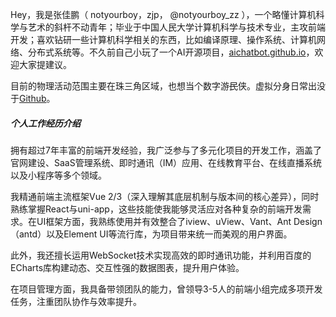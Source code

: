 Hey，我是张佳鹏（ notyourboy，zjp， @notyourboy_zz ），一个略懂计算机科学与艺术的斜杆不动青年；毕业于中国人民大学计算机科学与技术专业，主攻前端开发；喜欢钻研一些计算机科学相关的东西，比如编译原理、操作系统、计算机网络、分布式系统等。不久前自己小玩了一个AI开源项目，[aichatbot.github.io](https://aichatbot.zhangjiapeng.cn/)，欢迎大家提建议。

<!-- Hey，我是张佳鹏（notyourboy   Zjp, _@notyourboy_zz_），一个略懂计算机科学与艺术的斜杆不动青年;自诩是一个[广院](https://baike.baidu.com/item/%E4%B8%AD%E5%9B%BD%E4%BC%A0%E5%AA%92%E5%A4%A7%E5%AD%A6)数字媒体艺术系与 RIT 计算机科学系（师从 [Prof. Matthew Fluet](https://www.cs.rit.edu/~mtf/) 专攻编程语言）杂交出来的[黑客与画家](https://book.douban.com/subject/6021440/)。 -->

 <!-- 现为 <del>Facebook</del> Meta 签约软件工程师，就职于开源技术<del>网红</del>团队 [React](https://beta.reactjs.org/community/meet-the-team#react-core)，曾参与 [Hermes JavaScript 引擎](https://hermesengine.dev/)，[ReasonML](https://reasonml.github.io/) (现 [ReScript](https://rescript-lang.org/))，以及 [Reality Labs](https://tech.fb.com/ar-vr/) 某保密项目等。在国内期间，曾被招募为阿里巴巴 · [阿里旅行（飞猪）](http://alitrip.com)· 前端工程师、微影时代 · 微票儿 · 前端基础设施工程团队负责人、[饿了么](https://ele.me/) · 大前端团队 · [PWA 顾问](https://medium.com/elemefe/upgrading-ele-me-to-progressive-web-app-2a446832e509) 等。  -->

目前的物理活动范围主要在珠三角区域，也想当个数字游<del>民</del>侠。虚拟分身日常出没于[Github](https://github.com/notyourboy-zjp)。

##### 个人工作经历介绍

拥有超过7年丰富的前端开发经验，我广泛参与了多元化项目的开发工作，涵盖了官网建设、SaaS管理系统、即时通讯（IM）应用、在线教育平台、在线直播系统以及小程序等多个领域。

我精通前端主流框架Vue 2/3（深入理解其底层机制与版本间的核心差异），同时熟练掌握React与uni-app，这些技能使我能够灵活应对各种复杂的前端开发需求。在UI框架方面，我熟练使用并有效整合了iview、uView、Vant、Ant Design（antd）以及Element UI等流行库，为项目带来统一而美观的用户界面。

此外，我还擅长运用WebSocket技术实现高效的即时通讯功能，并利用百度的ECharts库构建动态、交互性强的数据图表，提升用户体验。

在项目管理方面，我具备带领团队的能力，曾领导3-5人的前端小组完成多项开发任务，注重团队协作与效率提升。

<!-- 
##### 技术演讲

- [React 国情咨文 2022][13] · 第七届中国开源年会 · 2023
- [React Labs: What We've Been Working On – June 2022][12] · React Blog
- [React Without Memo][11] · [React Conf 2021](https://conf.reactjs.org/)
- [Toward Hermes being the Default][11] · React Native Blog · 2021
- React Native 0.64 with Hermes for iOS · [The RN Show Podcast Ep #5](https://www.callstack.com/podcast-react-native-show) · 2021
- [Upgrading to Progressive Web Apps][9] · [Youtube](https://www.youtube.com/watch?v=RWzMF-1fjJ8&t=1s) · [JSConf CN 上海 2017](http://2017.jsconf.cn/)
- Building Progressive Web Apps · [CSDI 广州 2017](http://www.csdisummit.com/)
- The State of Progressive Web App · GDG IO Redux 北京 2017
- 炒冷饭 · PWA 到底是个什么玩意？· Baidu HQ 北京 2017
- [Service Worker 101][5] · GDG DevFest 北京 2016
- [Progressive Web App，复兴序章][4] · [QCon 上海 2016](http://2016.qconshanghai.com/presentation/3111)
- Progressive Web App 之我见 · GDG IO Redux 北京 2016
- [CSS Still Sucks 2015][2] · 2015
- [JavaScript 模块化七日谈][1] · 2015 
-->

<!-- ##### 媒体关注

- [Hux 黄玄：从全局视角看 React 生态][14] · 直播 · 图灵 8 点半 · 2023
- [2022 中国开源先锋 33 人][18] · SegmentFault · 2023
- [React 黄玄：不懂艺术的 B-Boy 不是 Swag 的程序员][16] · Gitee 封面人物 · 2022
- [在硅谷当程序员是怎样的体验？][17] · 知乎[《我所向往的职业啊》](https://movie.douban.com/subject/36015036/) · 2022  -->

<!-- - [掘金 AMA：我是前端娱乐圈的老人 & Facebook 实习生 -- 黄玄][19] · 2018

[1]: //huangxuan.me/2015/07/09/js-module-7day/
[2]: //huangxuan.me/2015/12/28/css-sucks-2015/
[3]: //huangxuan.me/2016/06/05/pwa-in-my-pov/
[4]: //huangxuan.me/2016/10/20/pwa-qcon2016/
[5]: //huangxuan.me/2016/11/20/sw-101-gdgdf/
[6]: https://yanshuo.io/assets/player/?deck=58ac8598b123db0067292f92 "PWA Rehashing"
[7]: https://yanshuo.io/assets/player/?deck=593ad6fbfe88c2006a0a0d6d "The State of PWA"
[8]: https://yanshuo.io/assets/player/?deck=594d673d570c357d0698a950 "Building PWA"
[9]: //huangxuan.me/jsconfcn2017/
[10]: https://reactnative.dev/blog/2021/10/26/toward-hermes-being-the-default
[11]: https://youtu.be/lGEMwh32soc
[12]: https://reactjs.org/blog/2022/06/15/react-labs-what-we-have-been-working-on-june-2022.html
[13]: https://www.bilibili.com/video/BV1LY411Q7hC/?spm_id_from=333.999.0.0
[14]: https://appycyfaqcq1951.pc.xiaoe-tech.com/p/t_pc/course_pc_detail/video/v_64477dbfe4b0cf39e6c11d2a
[15]: https://segmentfault.com/a/1190000043208486
[16]: https://gitee.com/gitee-stars/30
[17]: https://www.zhihu.com/zvideo/1542577108190068737?page=ogv
[18]: https://segmentfault.com/a/1190000043208486
[19]: https://juejin.cn/post/6844903750155419655  -->